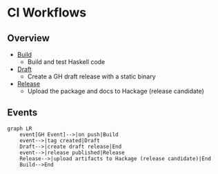 # CI Workflows

## Overview

- [Build](build.yml)
  - Build and test Haskell code
- [Draft](draft.yml)
  - Create a GH draft release with a static binary
- [Release](release.yml)
  - Upload the package and docs to Hackage (release candidate)

## Events

```mermaid
graph LR
    event[GH Event]-->|on push|Build
    event-->|tag created|Draft
    Draft-->|create draft release|End
    event-->|release published|Release
    Release-->|upload artifacts to Hackage (release candidate)|End
    Build-->End
```
